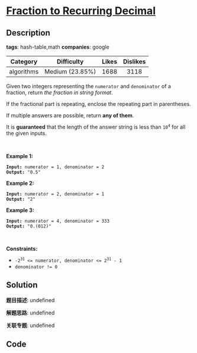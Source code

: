 # [Fraction to Recurring Decimal](https://leetcode.com/problems/fraction-to-recurring-decimal/description/)

## Description

**tags**: hash-table,math
**companies**: google

| Category | Difficulty | Likes | Dislikes |
| :------: | :--------: | :---: | :------: |
| algorithms | Medium (23.85%) | 1688 | 3118 |

<p>Given two integers representing the <code>numerator</code> and <code>denominator</code> of a fraction, return <em>the fraction in string format</em>.</p>

<p>If the fractional part is repeating, enclose the repeating part in parentheses.</p>

<p>If multiple answers are possible, return <strong>any of them</strong>.</p>

<p>It is <strong>guaranteed</strong> that the length of the answer string is less than <code>10<sup>4</sup></code> for all the given inputs.</p>

<p>&nbsp;</p>
<p><strong>Example 1:</strong></p>

<pre><code><strong>Input:</strong> numerator = 1, denominator = 2
<strong>Output:</strong> &quot;0.5&quot;</code></pre>

<p><strong>Example 2:</strong></p>

<pre><code><strong>Input:</strong> numerator = 2, denominator = 1
<strong>Output:</strong> &quot;2&quot;</code></pre>

<p><strong>Example 3:</strong></p>

<pre><code><strong>Input:</strong> numerator = 4, denominator = 333
<strong>Output:</strong> &quot;0.(012)&quot;</code></pre>

<p>&nbsp;</p>
<p><strong>Constraints:</strong></p>

<ul>
	<li><code>-2<sup>31</sup> &lt;=&nbsp;numerator, denominator &lt;= 2<sup>31</sup> - 1</code></li>
	<li><code>denominator != 0</code></li>
</ul>



## Solution

**题目描述**: undefined

**解题思路**: undefined

**关联专题**: undefined

## Code